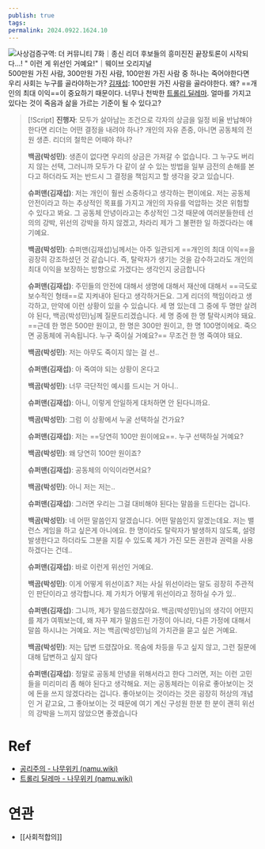 ```yaml
---
publish: true
tags: 
permalink: 2024.0922.1624.10
---
```

   ![사상검증구역: 더 커뮤니티  7화｜종신 리더 후보들의 흥미진진 끝장토론이 시작되다...! " 이런 게 위선인 거예요!"｜웨이브 오리지널](https://www.youtube.com/watch?v=DmW5jT3UkY4)
   500만원 가진 사람, 300만원 가진 사람, 100만원 가진 사람 중 하나는 죽어야한다면 우리 사회는 누구를 골라야하는가? 
   [김재섭](https://namu.wiki/w/%EA%B9%80%EC%9E%AC%EC%84%AD): 100만원 가진 사람을 골라야한다. 
   왜? ==개인의 최대 이익==이 중요하기 때문이다. 
   너무나 천박한 [트롤리 딜레마](https://namu.wiki/w/%ED%8A%B8%EB%A1%A4%EB%A6%AC%20%EB%94%9C%EB%A0%88%EB%A7%88). 얼마를 가지고 있다는 것이 죽음과 삶을 가르는 기준이 될 수 있다고?
>[!Script]
>**진행자**: 모두가 살아남는 조건으로 각자의 상금을 일정 비율 반납해야 한다면 리더는 어떤 결정을 내려야 하나? 개인의 자유 존중, 아니면 공동체의 전원 생존. 리더의 철학은 어때야 하나?
>
>**백곰(박성민)**: 생존이 없다면 우리의 상금은 가져갈 수 없습니다. 그 누구도 버리지 않는 선택, 그러니까 모두가 다 같이 살 수 있는 방법을 일부 금전의 손해를 본다고 하더라도 저는 반드시 그 결정을 책임지고 할 생각을 갖고 있습니다. 
>
>**슈퍼맨(김재섭)**: 저는 개인이 훨씬 소중하다고 생각하는 편이에요. 저는 공동체 안전이라고 하는 추상적인 목표를 가지고 개인의 자유를 억압하는 것은 위험할 수 있다고 봐요. 그 공동체 안녕이라고는 추상적인 그것 때문에 여러분들한테 선의의 강박, 위선의 강박을 하지 않겠고, 차라리 제가 그 불편한 일 하겠다라는 얘기예요. 
> 
> **백곰(박성민)**: 슈퍼맨(김재섭)님께서는 아주 일관되게 ==개인의 최대 이익==을 굉장히 강조하셨던 것 같습니다. 즉, 탈락자가 생기는 것을 감수하고라도 개인의 최대 이익을 보장하는 방향으로 가겠다는 생각인지 궁금합니다 
> 
> **슈퍼맨(김재섭)**: 주민들의 안전에 대해서 생명에 대해서 재산에 대해서 ==극도로 보수적인 형태==로 지켜내야 된다고 생각하거든요. 그게 리더의 책임이라고 생각하고, 만약에 이런 상황이 있을 수 있습니다. 세 명 있는데 그 중에 두 명만 살려야 된다, 백곰(박성민)님께 질문드리겠습니다. 세 명 중에 한 명 탈락시켜야 돼요. ==근데 한 명은 500만 원이고, 한 명은 300만 원이고, 한 명 100명이에요. 죽으면 공동체에 귀속됩니다. 누구 죽이실 거예요?== 무조건 한 명 죽여야 돼요.
> 
> **백곰(박성민)**: 저는 아무도 죽이지 않는 걸 선..
> 
> **슈퍼맨(김재섭)**: 아 죽여야 되는 상황이 온다고 
> 
> **백곰(박성민)**: 너무 극단적인 예시를 드시는 거 아니.. 
> 
> **슈퍼맨(김재섭)**: 아니, 이렇게 안일하게 대처하면 안 된다니까요. 
> 
> **백곰(박성민)**: 그럼 이 상황에서 누굴 선택하실 건가요?
> 
> **슈퍼맨(김재섭)**: 저는 ==당연히 100만 원이에요==. 누구 선택하실 거예요? 
> 
> **백곰(박성민)**: 왜 당연히 100만 원이죠?
> 
> **슈퍼맨(김재섭)**: 공동체의 이익이라면서요? 
> 
> **백곰(박성민)**: 아니 저는 저는..
> 
> **슈퍼맨(김재섭)**: 그러면 우리는 그걸 대비해야 된다는 말씀을 드린다는 겁니다.
> 
> **백곰(박성민)**: 네 어떤 말씀인지 알겠습니다. 어떤 말씀인지 알겠는데요. 저는 밸런스 게임을 하고 싶은게 아니에요. 한 명이라도 탈락자가 발생하지 않도록, 설령 발생한다고 하더라도 그분을 지킬 수 있도록 제가 가진 모든 권한과 권력을 사용하겠다는 건데.. 
> 
> **슈퍼맨(김재섭)**: 바로 이런게 위선인 거예요.
> 
> **백곰(박성민)**: 이게 어떻게 위선이죠? 저는 사실 위선이라는 말도 굉장히 주관적인 판단이라고 생각합니다. 제 가치가 어떻게 위선이라고 정하실 수가 있.. 
> 
> **슈퍼맨(김재섭)**: 그니까, 제가 말씀드렸잖아요. 백곰(박성민)님의 생각이 어떤지를 제가 여쭤보는데, 왜 자꾸 제가 말씀드린 가정이 아니라, 다른 가정에 대해서 말씀 하시냐는 거예요. 저는 백곰(박성민)님의 가치관을 묻고 싶은 거예요. 
> 
> **백곰(박성민)**: 저는 답변 드렸잖아요. 목숨에 차등을 두고 싶지 않고, 그런 질문에 대해 답변하고 싶지 않다 
> 
> **슈퍼맨(김재섭)**: 정말로 공동체 안녕을 위해서라고 한다 그러면, 저는 이런 고민들을 미리미리 좀 해야 된다고 생각해요. 저는 공동체라는 이유로 좋아보이는 것에 돈을 쓰지 않겠다라는 겁니다. 좋아보이는 것이라는 것은 굉장히 허상의 개념인 거 같고요, 그 좋아보이는 것 때문에 여기 계신 구성원 한분 한 분이 괜히 위선의 강박을 느끼지 않았으면 좋겠습니다
# Ref
- [공리주의 - 나무위키 (namu.wiki)](https://namu.wiki/w/%EA%B3%B5%EB%A6%AC%EC%A3%BC%EC%9D%98)
- [트롤리 딜레마 - 나무위키 (namu.wiki)](https://namu.wiki/w/%ED%8A%B8%EB%A1%A4%EB%A6%AC%20%EB%94%9C%EB%A0%88%EB%A7%88)
# 연관
- [[사회적합의]]
